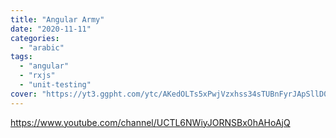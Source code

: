 ```yaml
---
title: "Angular Army"
date: "2020-11-11"
categories:
  - "arabic"
tags:
  - "angular"
  - "rxjs"
  - "unit-testing"
cover: "https://yt3.ggpht.com/ytc/AKedOLTs5xPwjVzxhss34sTUBnFyrJApSllD0pa3oQaOhw=s88-c-k-c0x00ffffff-no-rj"
---
```


https://www.youtube.com/channel/UCTL6NWiyJORNSBx0hAHoAjQ
